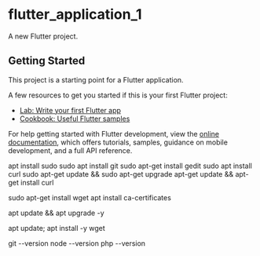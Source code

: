 # flutter_application_1

A new Flutter project.

## Getting Started

This project is a starting point for a Flutter application.

A few resources to get you started if this is your first Flutter project:

- [Lab: Write your first Flutter app](https://docs.flutter.dev/get-started/codelab)
- [Cookbook: Useful Flutter samples](https://docs.flutter.dev/cookbook)

For help getting started with Flutter development, view the
[online documentation](https://docs.flutter.dev/), which offers tutorials,
samples, guidance on mobile development, and a full API reference.




apt install sudo
sudo apt install git
sudo apt-get install gedit
sudo apt install curl
sudo apt-get update && sudo apt-get upgrade
apt-get update && apt-get install curl 

sudo apt-get install wget
apt install ca-certificates





apt update && apt upgrade -y

apt update; apt install -y wget




git --version
node --version
php --version

